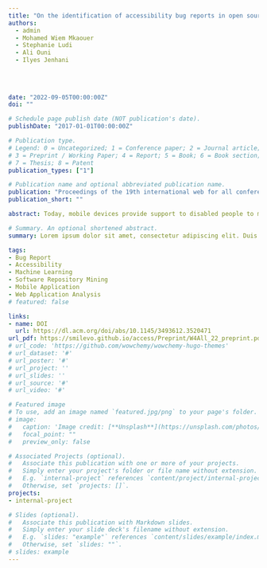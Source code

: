 ```yaml
---
title: "On the identification of accessibility bug reports in open source systems"
authors:
  - admin
  - Mohamed Wiem Mkaouer
  - Stephanie Ludi
  - Ali Ouni
  - Ilyes Jenhani
 
  
  
  
date: "2022-09-05T00:00:00Z"
doi: ""

# Schedule page publish date (NOT publication's date).
publishDate: "2017-01-01T00:00:00Z"

# Publication type.
# Legend: 0 = Uncategorized; 1 = Conference paper; 2 = Journal article;
# 3 = Preprint / Working Paper; 4 = Report; 5 = Book; 6 = Book section;
# 7 = Thesis; 8 = Patent
publication_types: ["1"]

# Publication name and optional abbreviated publication name.
publication: "Proceedings of the 19th international web for all conference"
publication_short: ""

abstract: Today, mobile devices provide support to disabled people to make their life easier due to their high accessibility and capability, e.g., finding accessible locations, picture and voice-based communication, customized user interfaces and vocabulary levels. These accessibility frameworks are directly integrated, as libraries, in various apps, providing them with accessibility functions. Just like any other software, these frameworks regularly encounter errors. These errors are reported by app developers in the form of bug reports. These bug reports related to accessibility faults need to be urgently fixed since their existence significantly hinders the usability of apps. In this context, the manual inspection of a large number of bug reports to identify accessibility-related ones is time-consuming and error-prone. 

# Summary. An optional shortened abstract.
summary: Lorem ipsum dolor sit amet, consectetur adipiscing elit. Duis posuere tellus ac convallis placerat. Proin tincidunt magna sed ex sollicitudin condimentum.

tags:
- Bug Report
- Accessibility
- Machine Learning
- Software Repository Mining
- Mobile Application
- Web Application Analysis
# featured: false

links:
- name: DOI
  url: https://dl.acm.org/doi/abs/10.1145/3493612.3520471
url_pdf: https://smilevo.github.io/access/Preprint/W4All_22_preprint.pdf
# url_code: 'https://github.com/wowchemy/wowchemy-hugo-themes'
# url_dataset: '#'
# url_poster: '#'
# url_project: ''
# url_slides: ''
# url_source: '#'
# url_video: '#'

# Featured image
# To use, add an image named `featured.jpg/png` to your page's folder. 
# image:
#   caption: 'Image credit: [**Unsplash**](https://unsplash.com/photos/s9CC2SKySJM)'
#   focal_point: ""
#   preview_only: false

# Associated Projects (optional).
#   Associate this publication with one or more of your projects.
#   Simply enter your project's folder or file name without extension.
#   E.g. `internal-project` references `content/project/internal-project/index.md`.
#   Otherwise, set `projects: []`.
projects:
- internal-project

# Slides (optional).
#   Associate this publication with Markdown slides.
#   Simply enter your slide deck's filename without extension.
#   E.g. `slides: "example"` references `content/slides/example/index.md`.
#   Otherwise, set `slides: ""`.
# slides: example
---
```


<!-- {{% callout note %}}
Create your slides in Markdown - click the *Slides* button to check out the example.
{{% /callout %}}

Supplementary notes can be added here, including [code, math, and images](https://wowchemy.com/docs/writing-markdown-latex/). -->
